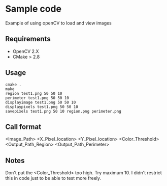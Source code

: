 # Sample code 
Example of using openCV to load and view images

## Requirements
- OpenCV 2.X
- CMake > 2.8

## Usage
    cmake .
    make
    region test1.png 50 50 10
    perimeter test1.png 50 50 10
    displayimage test1.png 50 50 10
    displaypixels test1.png 50 50 10
    savepixels test1.png 50 10 region.png perimeter.png

## Call format

<Command>    <Image_Path> <X_Pixel_location> <Y_Pixel_location> <Color_Threshold> <Output_Path_Region> <Output_Path_Perimeter>

## Notes
Don't put the <Color_Threshold> too high. Try maximum 10. I didn't restrict this in code just to be able to test more freely.



